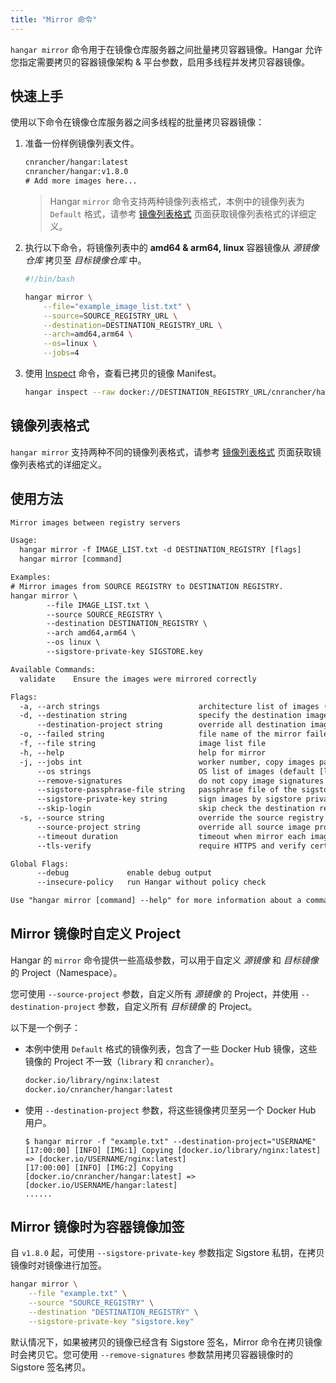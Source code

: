 ```yaml
---
title: "Mirror 命令"
---
```


`hangar mirror` 命令用于在镜像仓库服务器之间批量拷贝容器镜像。Hangar 允许您指定需要拷贝的容器镜像架构 & 平台参数，启用多线程并发拷贝容器镜像。

## 快速上手

使用以下命令在镜像仓库服务器之间多线程的批量拷贝容器镜像：

1. 准备一份样例镜像列表文件。

    ```txt title="example_image_list.txt"
    cnrancher/hangar:latest
    cnrancher/hangar:v1.8.0
    # Add more images here...
    ```

    > Hangar `mirror` 命令支持两种镜像列表格式，本例中的镜像列表为 `Default` 格式，请参考 [镜像列表格式](/docs/v1.8/mirror/image-list-format) 页面获取镜像列表格式的详细定义。

1. 执行以下命令，将镜像列表中的 **amd64 & arm64, linux** 容器镜像从 *源镜像仓库* 拷贝至 *目标镜像仓库* 中。

    ```bash
    #!/bin/bash

    hangar mirror \
        --file="example_image_list.txt" \
        --source=SOURCE_REGISTRY_URL \
        --destination=DESTINATION_REGISTRY_URL \
        --arch=amd64,arm64 \
        --os=linux \
        --jobs=4
    ```

1. 使用 [Inspect](/docs/v1.8/advanced/inspect) 命令，查看已拷贝的镜像 Manifest。

    ```bash
    hangar inspect --raw docker://DESTINATION_REGISTRY_URL/cnrancher/hangar:latest
    ```

## 镜像列表格式

`hangar mirror` 支持两种不同的镜像列表格式，请参考 [镜像列表格式](/docs/v1.8/mirror/image-list-format) 页面获取镜像列表格式的详细定义。

## 使用方法

```txt title="hangar mirror --help"
Mirror images between registry servers

Usage:
  hangar mirror -f IMAGE_LIST.txt -d DESTINATION_REGISTRY [flags]
  hangar mirror [command]

Examples:
# Mirror images from SOURCE REGISTRY to DESTINATION REGISTRY.
hangar mirror \
        --file IMAGE_LIST.txt \
        --source SOURCE_REGISTRY \
        --destination DESTINATION_REGISTRY \
        --arch amd64,arm64 \
        --os linux \
        --sigstore-private-key SIGSTORE.key

Available Commands:
  validate    Ensure the images were mirrored correctly

Flags:
  -a, --arch strings                      architecture list of images (default [amd64,arm64])
  -d, --destination string                specify the destination image registry
      --destination-project string        override all destination image projects
  -o, --failed string                     file name of the mirror failed image list (default "mirror-failed.txt")
  -f, --file string                       image list file
  -h, --help                              help for mirror
  -j, --jobs int                          worker number, copy images parallelly (1-20) (default 1)
      --os strings                        OS list of images (default [linux])
      --remove-signatures                 do not copy image signatures when mirror images
      --sigstore-passphrase-file string   passphrase file of the sigstore private key
      --sigstore-private-key string       sign images by sigstore private key when mirror images
      --skip-login                        skip check the destination registry is logged in (used in shell script)
  -s, --source string                     override the source registry in image list
      --source-project string             override all source image projects
      --timeout duration                  timeout when mirror each images (default 10m0s)
      --tls-verify                        require HTTPS and verify certificates

Global Flags:
      --debug             enable debug output
      --insecure-policy   run Hangar without policy check

Use "hangar mirror [command] --help" for more information about a command.
```

## Mirror 镜像时自定义 Project

Hangar 的 `mirror` 命令提供一些高级参数，可以用于自定义 *源镜像* 和 *目标镜像* 的 Project（Namespace）。

您可使用 `--source-project` 参数，自定义所有 *源镜像* 的 Project，并使用 `--destination-project` 参数，自定义所有 *目标镜像* 的 Project。

以下是一个例子：

- 本例中使用 `Default` 格式的镜像列表，包含了一些 Docker Hub 镜像，这些镜像的 Project 不一致（`library` 和 `cnrancher`）。

    ```txt title="example.txt"
    docker.io/library/nginx:latest
    docker.io/cnrancher/hangar:latest
    ```

- 使用 `--destination-project` 参数，将这些镜像拷贝至另一个 Docker Hub 用户。

    ```shell-session
    $ hangar mirror -f "example.txt" --destination-project="USERNAME"
    [17:00:00] [INFO] [IMG:1] Copying [docker.io/library/nginx:latest] => [docker.io/USERNAME/nginx:latest]
    [17:00:00] [INFO] [IMG:2] Copying [docker.io/cnrancher/hangar:latest] => [docker.io/USERNAME/hangar:latest]
    ......
    ```

## Mirror 镜像时为容器镜像加签

自 `v1.8.0` 起，可使用 `--sigstore-private-key` 参数指定 Sigstore 私钥，在拷贝镜像时对镜像进行加签。

```bash
hangar mirror \
    --file "example.txt" \
    --source "SOURCE_REGISTRY" \
    --destination "DESTINATION_REGISTRY" \
    --sigstore-private-key "sigstore.key"
```

默认情况下，如果被拷贝的镜像已经含有 Sigstore 签名，Mirror 命令在拷贝镜像时会拷贝它。您可使用 `--remove-signatures` 参数禁用拷贝容器镜像时的 Sigstore 签名拷贝。
